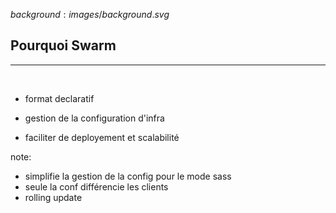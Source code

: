 $background:images/background.svg$
## Pourquoi Swarm
---
<br/>

* format declaratif

* gestion de la configuration d'infra

* faciliter de deployement et scalabilité

note:
* simplifie la gestion de la config pour le mode sass
* seule la conf différencie les clients
* rolling update
